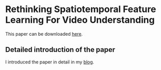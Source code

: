 # Rethinking Spatiotemporal Feature Learning For Video Understanding
This paper can be downloaded [here](http://chensun.me/files/xie_s3d.pdf). 

## Detailed introduction of the paper
I introduced the paper in detail in my [blog](https://blog.csdn.net/zzmshuai/article/details/85235239).


